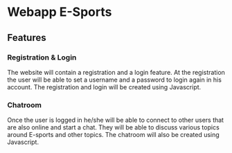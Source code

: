 # Webapp E-Sports

## Features

### Registration & Login

The website will contain a registration and a login feature. 
At the registration the user will be able to set a username and a password to login again in his account.
The registration and login will be created using Javascript.

### Chatroom

Once the user is logged in he/she will be able to connect to other users that are also online and start a chat. 
They will be able to discuss various topics around E-sports and other topics.
The chatroom will also be created using Javascript.